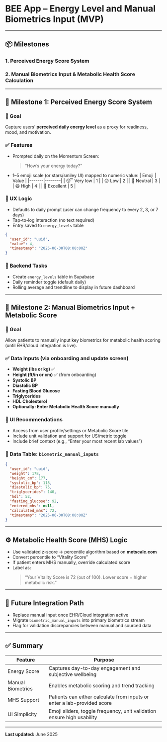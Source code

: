 
# BEE App – Energy Level and Manual Biometrics Input (MVP)

---

## 📦 Milestones
### 1. **Perceived Energy Score System**
### 2. **Manual Biometrics Input & Metabolic Health Score Calculation**

---

## 🔹 Milestone 1: Perceived Energy Score System

### 🎯 Goal
Capture users’ **perceived daily energy level** as a proxy for readiness, mood, and motivation.

### ✅ Features
- Prompted daily on the Momentum Screen:  
  > “How’s your energy today?”
- 1–5 emoji scale (or stars/smiley UI) mapped to numeric value:
  | Emoji | Value |
  |-------|--------|
  | 😴 Very low | 1 |
  | 😕 Low | 2 |
  | 🙂 Neutral | 3 |
  | 😄 High | 4 |
  | 🚀 Excellent | 5 |

### 🧠 UX Logic
- Defaults to daily prompt (user can change frequency to every 2, 3, or 7 days)
- Tap-to-log interaction (no text required)
- Entry saved to `energy_levels` table

```json
{
  "user_id": "uuid",
  "value": 4,
  "timestamp": "2025-06-30T08:00:00Z"
}
```

### 🧾 Backend Tasks
- Create `energy_levels` table in Supabase
- Daily reminder toggle (default daily)
- Rolling average and trendline to display in future dashboard

---

## 🔹 Milestone 2: Manual Biometrics Input + Metabolic Score

### 🎯 Goal
Allow patients to manually input key biometrics for metabolic health scoring (until EHR/cloud integration is live).

### ✅ Data Inputs (via onboarding and update screen)
- **Weight (lbs or kg)** ✅
- **Height (ft/in or cm)** ✅ (from onboarding)
- **Systolic BP**
- **Diastolic BP**
- **Fasting Blood Glucose**
- **Triglycerides**
- **HDL Cholesterol**
- **Optionally: Enter Metabolic Health Score manually**

### 🧠 UI Recommendations
- Access from user profile/settings or Metabolic Score tile
- Include unit validation and support for US/metric toggle
- Include brief context (e.g., “Enter your most recent lab values”)

### 🧾 Data Table: `biometric_manual_inputs`
```json
{
  "user_id": "uuid",
  "weight": 178,
  "height_cm": 177,
  "systolic_bp": 118,
  "diastolic_bp": 75,
  "triglycerides": 140,
  "hdl": 52,
  "fasting_glucose": 92,
  "entered_mhs": null,
  "calculated_mhs": 72,
  "timestamp": "2025-06-30T08:00:00Z"
}
```

---

## ⚙️ Metabolic Health Score (MHS) Logic

- Use validated z-score → percentile algorithm based on **metscalc.com**
- Convert percentile to “Vitality Score”
- If patient enters MHS manually, override calculated score
- Label as:
  > “Your Vitality Score is 72 (out of 100). Lower score = higher metabolic risk.”

---

## 🔁 Future Integration Path

- Replace manual input once EHR/Cloud integration active
- Migrate `biometric_manual_inputs` into primary biometrics stream
- Flag for validation discrepancies between manual and sourced data

---

## ✅ Summary

| Feature | Purpose |
|--------|---------|
| Energy Score | Captures day-to-day engagement and subjective wellbeing |
| Manual Biometrics | Enables metabolic scoring and trend tracking |
| MHS Support | Patients can either calculate from inputs or enter a lab-provided score |
| UI Simplicity | Emoji sliders, toggle frequency, unit validation ensure high usability |

---

**Last updated:** June 2025
